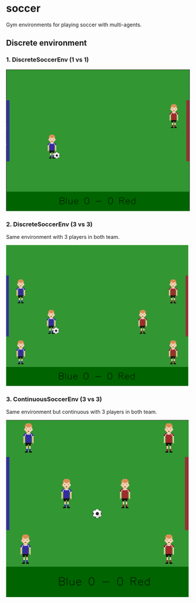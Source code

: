 # soccer
Gym environments for playing soccer with multi-agents.

## Discrete environment

### 1. DiscreteSoccerEnv (1 vs 1)

![alt text](https://github.com/blavad/soccer/blob/master/img/soccer1x1_small.png)

### 2. DiscreteSoccerEnv (3 vs 3)
Same environment with 3 players in both team.

![alt text](https://github.com/blavad/soccer/blob/master/img/soccer3x3_small.png)


### 3. ContinuousSoccerEnv (3 vs 3)
Same environment but continuous with 3 players in both team.

![alt text](https://github.com/blavad/soccer/blob/master/img/soccer3x3_continuous.png)
